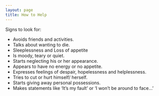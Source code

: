 ```yaml
---
layout: page
title: How to Help
---
```


Signs to look for:

- Avoids friends and activities.
- Talks about wanting to die.
- Sleeplessness and Loss of appetite
- Is moody, teary or quiet.
- Starts neglecting his or her appearance.
- Appears to have no energy or no appetite.
- Expresses feelings of despair, hopelessness and helplessness.
- Tries to cut or hurt himself/ herself.
- Starts giving away personal possessions.
- Makes statements like ‘It’s my fault’ or ‘I won’t be around to face…’